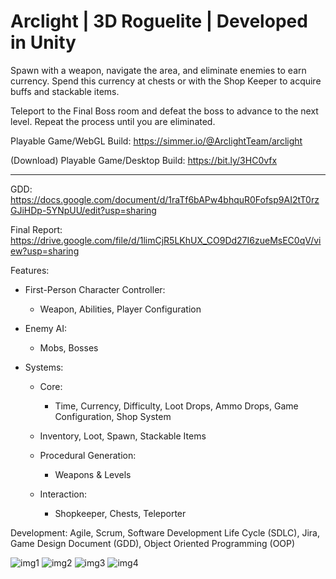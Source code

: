 # Arclight | 3D Roguelite | Developed in Unity

Spawn with a weapon, navigate the area, and eliminate enemies to earn currency. Spend this currency at chests or with the Shop Keeper to acquire buffs and stackable items.

Teleport to the Final Boss room and defeat the boss to advance to the next level. Repeat the process until you are eliminated.

Playable Game/WebGL Build: https://simmer.io/@ArclightTeam/arclight

(Download) Playable Game/Desktop Build: https://bit.ly/3HC0vfx

---------------------------------------------------------------------------------------------------------------------------------------------------------------------------
GDD: https://docs.google.com/document/d/1raTf6bAPw4bhquR0Fofsp9AI2tT0rzGJiHDp-5YNpUU/edit?usp=sharing

Final Report: https://drive.google.com/file/d/1limCjR5LKhUX_CO9Dd27I6zueMsEC0qV/view?usp=sharing


Features:

* First-Person Character Controller:
  * Weapon, Abilities, Player Configuration
    
* Enemy AI:
  * Mobs, Bosses
    
* Systems:
  * Core:
      * Time, Currency, Difficulty, Loot Drops, Ammo Drops, Game Configuration, Shop System
        
  * Inventory, Loot, Spawn, Stackable Items
    
  * Procedural Generation:
      * Weapons & Levels
        
  * Interaction:
      * Shopkeeper, Chests, Teleporter
   
Development: Agile, Scrum, Software Development Life Cycle (SDLC), Jira, Game Design Document (GDD), Object Oriented Programming (OOP)

![img1](https://github.com/KazemoKaos/Arclight/assets/34223008/16f5ba20-4c9c-43e4-826c-7230aa4b4a69)
![img2](https://github.com/KazemoKaos/Arclight/assets/34223008/93451b24-0465-4a7b-9361-fbea1a72acfc)
![img3](https://github.com/KazemoKaos/Arclight/assets/34223008/476c9991-8d40-4edf-b109-14816e221221)
![img4](https://github.com/KazemoKaos/Arclight/assets/34223008/b7853b72-9762-4477-8733-f1cde4dd2cee)
